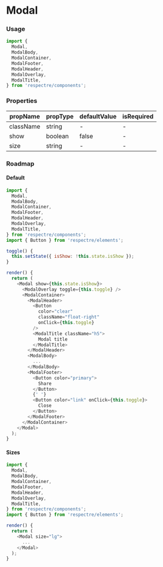 # Modal

<!-- STORY -->

### Usage

```js
import {
  Modal,
  ModalBody,
  ModalContainer,
  ModalFooter,
  ModalHeader,
  ModalOverlay,
  ModalTitle,
} from 'respectre/components';
```

### Properties

| propName  | propType | defaultValue | isRequired |
| --------- | -------- | ------------ | ---------- |
| className | string   | -            | -          |
| show      | boolean  | false        | -          |
| size      | string   | -            | -          |


### Roadmap

#### Default

```js
import {
  Modal,
  ModalBody,
  ModalContainer,
  ModalFooter,
  ModalHeader,
  ModalOverlay,
  ModalTitle,
} from 'respectre/components';
import { Button } from 'respectre/elements';

toggle() {
  this.setState({ isShow: !this.state.isShow });
}

render() {
  return (
    <Modal show={this.state.isShow}>
      <ModalOverlay toggle={this.toggle} />
      <ModalContainer>
        <ModalHeader>
          <Button
            color="clear"
            className="float-right"
            onClick={this.toggle}
          />
          <ModalTitle className="h5">
            Modal title
          </ModalTitle>
        </ModalHeader>
        <ModalBody>
          ...
        </ModalBody>
        <ModalFooter>
          <Button color="primary">
            Share
          </Button>
          {' '}
          <Button color="link" onClick={this.toggle}>
            Close
          </Button>
        </ModalFooter>
      </ModalContainer>
    </Modal>
  );
}
```

#### Sizes

```js
import {
  Modal,
  ModalBody,
  ModalContainer,
  ModalFooter,
  ModalHeader,
  ModalOverlay,
  ModalTitle,
} from 'respectre/components';
import { Button } from 'respectre/elements';

render() {
  return (
    <Modal size="lg">
      ...
    </Modal>
  );
}
```